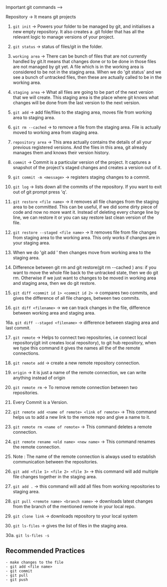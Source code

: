Important git commands -->

Repository -> It means git projects

1. `git init` -> Powers your folder to be managed by git, and initialises a new empty
   repository. It also creates a .git folder that has all the relevant logic to manage
   versions of your project.

2. `git status` -> status of files/git in the folder.

3. `working area` -> There can be bunch of files that are not currently handled by git.It means that changes done or to be done in those files are not managed by git yet. A file which is in the working area is considered to be not in the staging area. When we do 'git status' and we see a bunch of untracked files, then these are actually called to be in the working area.

4. `staging area` -> What all files are going to be part of the next version that we will create. This staging area is the place where git knows what changes will be done from the last version to the next version.

5. `git add` <file name> -> add file/files to the staging area, moves file from working area to staging area.

6. `git rm --cached` <file name> -> to remove a file from the staging area. File is actually moved to
   working area from staging area.

7. `repository area` -> This area actually contains the details of all your previous registered versions. And the files in this area, git already manages them and knows their version history.

8. `commit` -> Commit is a particular version of the project. It captures a snapshot of the project's staged changes and creates a version out of it.

9. `git commit -m <message>` -> registers staging changes to a commit.

10. `git log` -> lists down all the commits of the repository. If you want to exit out of git prompt press 'q'.

11. `git restore <file name>` -> it removes all file changes from the staging area to be committed. This can be useful, if we did some dirty piece of code and now no more want it. Instead of deleting every change line by line, we can restore it or you can say restore last clean version of the file.

12. `git restore --staged <file name>` -> It removes file from file changes from staging area to the working area. This only works if changes are in your staging area.

13. When we do 'git add <filename>' then changes move from working area to the staging area.

14. Difference between git rm and git restore(git rm --cached <filename>)
    ans: if you want to move the whole file back to the untracked state, then we do git rm.
    Otherwise if we just want to changes to be moved in working area and staging area,
    then we do git restore.

15. `git diff <commit id 1> <commit id 2>` -> compares two commits, and gives the difference of all file changes, between two commits.

16. `git diff <filename>` -> we can track changes in the file, difference between working area and staging area.

16a. `git diff --staged <filename>` -> difference between staging area and last commit.

17. `git remote` -> Helps to connect two repositories, i.e connect local repository(git init creates local repository), to git hub repository, when we type this command it gives the names all the of the remote connections.

18. `git remote add` -> create a new remote repository connection.

19. `origin` -> it is just a name of the remote connection, we can write anything instead of origin

20. `git remote rm` -> To remove remote connection between two repositories.

21. Every Commit is a Version.

22. `git remote add <name of remote> <link of remote>` -> This command helps us to add a new link to the remote repo and give a name to it.

23. `git remote rm <name of remote>` -> This command deletes a remote connection.

24. `git remote rename <old name> <new name>` -> This command renames the remote connection.

25. Note : The name of the remote connection is always used to establish communication between the repositories.

26. `git add <file 1> <file 2> <file 3>` -> this command will add multiple file changes together in the staging area.

27. `git add .` -> this command will add all files from working repositories to staging area.

28. `git pull <remote name> <branch name>` -> downloads latest changes from the branch of the mentioned remote in your local repo.

29. `git clone link` -> downloads repository to your local system

30. `git ls-files` -> gives the list of files in the staging area.

30a. `git ls-files -s`

## Recommended Practices

    - make changes to the file
    - git add <file name>
    - git commit
    - git pull
    - git push
